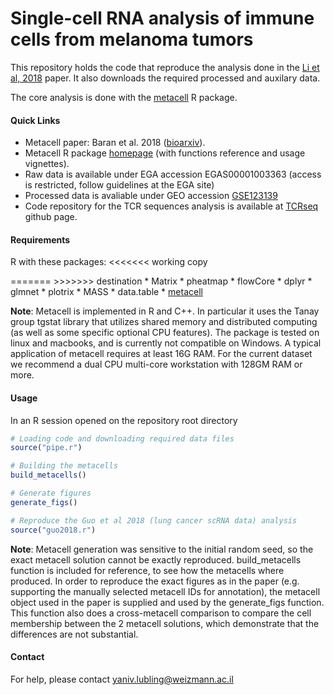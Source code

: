 Single-cell RNA analysis of immune cells from melanoma tumors
=============================================================

This repository holds the code that reproduce the analysis done in the [Li et al, 2018](https://www.cell.com/cell/fulltext/S0092-8674(18)31568-X) paper. It also downloads the required processed and auxilary data.

The core analysis is done with the [metacell](https://tanaylab.bitbucket.io/metacell-r/index.html) R package.

#### Quick Links

-   Metacell paper: Baran et al. 2018 ([bioarxiv](https://www.biorxiv.org/content/early/2018/10/08/437665)).
-   Metacell R package [homepage](https://tanaylab.bitbucket.io/metacell-r/index.html) (with functions reference and usage vignettes).
-   Raw data is available under EGA accession EGAS00001003363 (access is restricted, follow guidelines at the EGA site)
-   Processed data is avaliable under GEO accession [GSE123139](https://www.ncbi.nlm.nih.gov/geo/query/acc.cgi?acc=GSE123139)
-   Code repository for the TCR sequences analysis is available at [TCRseq](https://github.com/DiklaGelbard/TCRseq) github page.

#### Requirements

R with these packages: &lt;&lt;&lt;&lt;&lt;&lt;&lt; working copy

======= &gt;&gt;&gt;&gt;&gt;&gt;&gt; destination \* Matrix \* pheatmap \* flowCore \* dplyr \* glmnet \* plotrix \* MASS \* data.table \* [metacell](https://tanaylab.bitbucket.io/metacell-r/index.html)

**Note**: Metacell is implemented in R and C++. In particular it uses the Tanay group tgstat library that utilizes shared memory and distributed computing (as well as some specific optional CPU features). The package is tested on linux and macbooks, and is currently not compatible on Windows. A typical application of metacell requires at least 16G RAM. For the current dataset we recommend a dual CPU multi-core workstation with 128GM RAM or more.

#### Usage

In an R session opened on the repository root directory

``` r
# Loading code and downloading required data files
source("pipe.r")

# Building the metacells
build_metacells()

# Generate figures
generate_figs()

# Reproduce the Guo et al 2018 (lung cancer scRNA data) analysis
source("guo2018.r")
```

**Note**: Metacell generation was sensitive to the initial random seed, so the exact metacell solution cannot be exactly reproduced. build\_metacells function is included for reference, to see how the metacells where produced. In order to reproduce the exact figures as in the paper (e.g. supporting the manually selected metacell IDs for annotation), the metacell object used in the paper is supplied and used by the generate\_figs function. This function also does a cross-metacell comparison to compare the cell membership between the 2 metacell solutions, which demonstrate that the differences are not substantial.

#### Contact

For help, please contact <yaniv.lubling@weizmann.ac.il>
